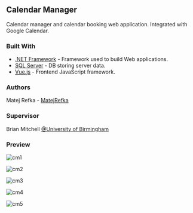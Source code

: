 ## Calendar Manager
Calendar manager and calendar booking web application. Integrated with Google Calendar.

### Built With

* [.NET Framework](https://dotnet.microsoft.com/learn/dotnet/what-is-dotnet-framework) - Framework used to build Web applications.
* [SQL Server](https://www.microsoft.com/en-gb/sql-server/sql-server-downloads) - DB storing server data.
* [Vue.js](https://vuejs.org/) - Frontend JavaScript framework.

### Authors

Matej Refka  - [MatejRefka](https://github.com/MatejRefka)

### Supervisor

Brian Mitchell [@University of Birmingham](https://www.birmingham.ac.uk/staff/profiles/computer-science/mitchell-brian.aspx)

### Preview

![cm1](https://user-images.githubusercontent.com/33011306/148229605-91ff8944-27f5-4b9a-89f7-c0bbf3ad8b1c.png)

![cm2](https://user-images.githubusercontent.com/33011306/148229619-bbd1039e-fae2-409e-be55-6f1b67f88a3a.png)

![cm3](https://user-images.githubusercontent.com/33011306/148229637-8b4b2b73-3814-4c19-af76-3384eca8cbef.png)

![cm4](https://user-images.githubusercontent.com/33011306/148229649-f9ed135a-f7fa-409a-90a8-3b618ff96ea3.png)

![cm5](https://user-images.githubusercontent.com/33011306/148229657-5020f1fd-7919-4273-a080-3453eba8b9f2.png)



